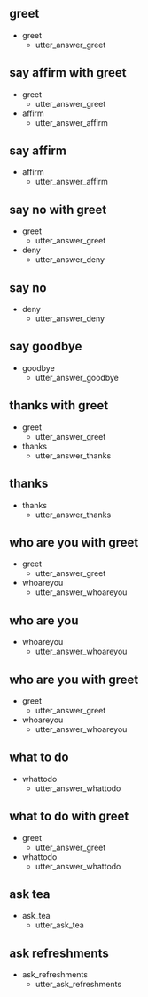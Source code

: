 ## greet
* greet
    - utter_answer_greet

## say affirm  with greet
* greet
    - utter_answer_greet
* affirm
    - utter_answer_affirm
    
## say affirm 
* affirm
    - utter_answer_affirm
    
## say no with greet
* greet
    - utter_answer_greet
* deny
    - utter_answer_deny
    
## say no 
* deny
    - utter_answer_deny


## say goodbye
* goodbye
    - utter_answer_goodbye
    
## thanks with greet
* greet
    - utter_answer_greet
* thanks
    - utter_answer_thanks
    
## thanks
* thanks
    - utter_answer_thanks
    
## who are you with greet
* greet
    - utter_answer_greet
* whoareyou
    - utter_answer_whoareyou
    
## who are you
* whoareyou
    - utter_answer_whoareyou
    
## who are you with greet
* greet
    - utter_answer_greet
* whoareyou
    - utter_answer_whoareyou
    
## what to do
* whattodo
    - utter_answer_whattodo
    
## what to do with greet
* greet
    - utter_answer_greet
* whattodo
    - utter_answer_whattodo

## ask tea
* ask_tea
  - utter_ask_tea

## ask refreshments
* ask_refreshments
  - utter_ask_refreshments
